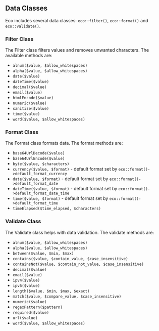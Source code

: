 ## Data Classes
Eco includes several data classes: `eco::filter()`, `eco::format()` and `eco::validate()`.

### Filter Class
The Filter class filters values and removes unwanted characters. The available methods are:
- `alnum($value, $allow_whitespaces)`
- `alpha($value, $allow_whitespaces)`
- `date($value)`
- `dateTime($value)`
- `decimal($value)`
- `email($value)`
- `htmlEncode($value)`
- `numeric($value)`
- `sanitize($value)`
- `time($value)`
- `word($value, $allow_whitespaces)`

### Format Class
The Format class formats data. The format methods are:
- `base64UrlDecode($value)`
- `base64UrlEncode($value)`
- `byte($value, $characters)`
- `currency($value, $format)` - default format set by `eco::format()->default_format_currency`
- `date($value, $format)` - default format set by `eco::format()->default_format_date`
- `dateTime($value, $format)` - default format set by `eco::format()->default_format_date_time`
- `time($value, $format)` - default format set by `eco::format()->default_format_time`
- `timeElapsed($time_elapsed, $characters)`

### Validate Class
The Validate class helps with data validation. The validate methods are:
- `alnum($value, $allow_whitespaces)`
- `alpha($value, $allow_whitespaces)`
- `between($value, $min, $max)`
- `contains($value, $contain_value, $case_insensitive)`
- `containsNot($value, $contain_not_value, $case_insensitive)`
- `decimal($value)`
- `email($value)`
- `ipv4($value)`
- `ipv6($value)`
- `length($value, $min, $max, $exact)`
- `match($value, $compare_value, $case_insensitive)`
- `numeric($value)`
- `regexPattern($pattern)`
- `required($value)`
- `url($value)`
- `word($value, $allow_whitespaces)`